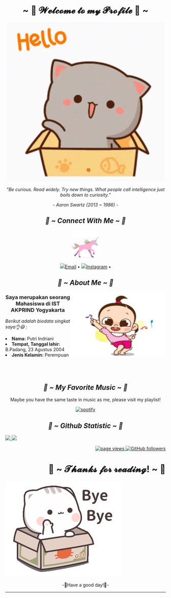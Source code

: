 <body>
<div alight = "center">
<h1 align="center">~ 💖 𝓦𝓮𝓵𝓬𝓸𝓶𝓮 𝓽𝓸 𝓶𝔂 𝓟𝓻𝓸𝓯𝓲𝓵𝓮 💖 ~</h1>
<div align='center'>

![it's me](gif2.gif)

<p align="center"><i>“Be curious. Read widely. Try new things. What people call intelligence just boils down to curiosity.”</i></p>
<p align="center"><i>- Aaron Swartz (2013 ~ 1986) -</i></p>

<h2 align="center"><i> 🦊 ~ Connect With Me ~ 🦊 </i></h2>
 <div align="center">
  </div>
  
<div align='center'>

![it's me](unicorn.gif)

</div>

<p align="center"> 
  <a href="mailto:putriindriani123321@gmail.com"><img src="https://img.icons8.com/color/96/000000/email.png" height="30"/>Email</a> •
  <a href="https://www.instagram.com/_ptrii08/"><img src="https://img.icons8.com/color/96/000000/instagram.png" height="30"/>Instagram</a> •
</p>

<h2 align="center"><i> 🦊 ~ About Me ~ 🦊 </i></h2>
 
<img align="right" alt="GIF" height="200px" width="300px" src="gift1.gif" />

### Saya merupakan seorang Mahasiswa di IST AKPRIND Yogyakarta

<div align="left">
<p><i> Berikut adalah biodata singkat saya👌😄 : </i></p> 
<li>
 <b>Nama:</b> Putri Indriani</li>
<li>
<b>Tempat, Tanggal lahir:</b> B.Padang, 23 Agustus 2004
</li>
<li>
<b>Jenis Kelamin:</b> Perempuan
</li>
<br><br><br>
</div>

<h2 align="center"><i> 🦊 ~ My Favorite Music ~ 🦊 </i></h2>

 
<p> Maybe you have the same taste in music as me, please visit my playlist! </p>
<p align="center">
<a href="https://open.spotify.com/user/31qkarwqou6buxqkxie2ojdlpguu"><img src="https://img.icons8.com/color/96/000000/spotify--v1.png" alt="spotify"/></a>
</p>

<h2 align="center"><i> 🦊 ~ Github Statistic ~ 🦊 </i></h2>
 <div align="center">
  </div> 
<p align="left">
<a href="https://github.com/Iput08">
  <img height="180em" src="https://github-readme-stats-eight-theta.vercel.app/api?username=Iput08&show_icons=true&theme=algolia&include_all_commits=true&count_private=true"/>
  <img height="180em" src="https://github-readme-stats-eight-theta.vercel.app/api/top-langs/?username=Iput08&layout=compact&langs_count=8&theme=algolia"/>
</a>
</p>
</div>

<p align="right">
  <a href="https://github.com/Iput08">
    <img src="https://komarev.com/ghpvc/?username=Iput08" alt="page views">
  </a>
  <a href="https://github.com/Iput08?tab=followers">
    <img alt="GitHub followers" src="https://img.shields.io/github/followers/Iput08?color=green&logo=github">
  </a>
</p>

<h1 align="right">💖 ~ 𝓣𝓱𝓪𝓷𝓴𝓼 𝓯𝓸𝓻 𝓻𝓮𝓪𝓭𝓲𝓷𝓰! ~ 💖</h1>
<div align="left">
<img src="gif3.gif">
</div>

<div align="center">
<p> -💖Have a good day!💖-</p>
</div>
<hr>
</div>
</div>
    </center>
</body>


